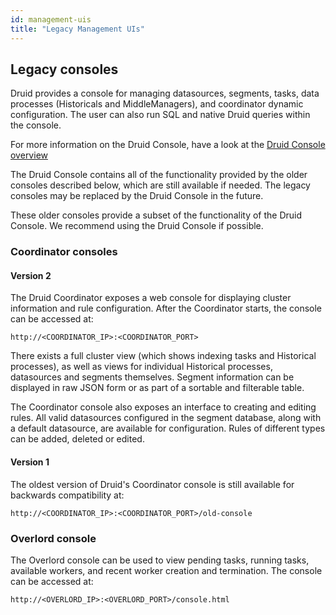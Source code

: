 ```yaml
---
id: management-uis
title: "Legacy Management UIs"
---
```


<!--
  ~ Licensed to the Apache Software Foundation (ASF) under one
  ~ or more contributor license agreements.  See the NOTICE file
  ~ distributed with this work for additional information
  ~ regarding copyright ownership.  The ASF licenses this file
  ~ to you under the Apache License, Version 2.0 (the
  ~ "License"); you may not use this file except in compliance
  ~ with the License.  You may obtain a copy of the License at
  ~
  ~   http://www.apache.org/licenses/LICENSE-2.0
  ~
  ~ Unless required by applicable law or agreed to in writing,
  ~ software distributed under the License is distributed on an
  ~ "AS IS" BASIS, WITHOUT WARRANTIES OR CONDITIONS OF ANY
  ~ KIND, either express or implied.  See the License for the
  ~ specific language governing permissions and limitations
  ~ under the License.
  -->


## Legacy consoles

Druid provides a console for managing datasources, segments, tasks, data processes (Historicals and MiddleManagers), and coordinator dynamic configuration. The user can also run SQL and native Druid queries within the console.

For more information on the Druid Console, have a look at the [Druid Console overview](./druid-console.md)

The Druid Console contains all of the functionality provided by the older consoles described below, which are still available if needed. The legacy consoles may be replaced by the Druid Console in the future.

These older consoles provide a subset of the functionality of the Druid Console. We recommend using the Druid Console if possible.

### Coordinator consoles

#### Version 2

The Druid Coordinator exposes a web console for displaying cluster information and rule configuration. After the Coordinator starts, the console can be accessed at:

```
http://<COORDINATOR_IP>:<COORDINATOR_PORT>
```

There exists a full cluster view (which shows indexing tasks and Historical processes), as well as views for individual Historical processes, datasources and segments themselves. Segment information can be displayed in raw JSON form or as part of a sortable and filterable table.

The Coordinator console also exposes an interface to creating and editing rules. All valid datasources configured in the segment database, along with a default datasource, are available for configuration. Rules of different types can be added, deleted or edited.

#### Version 1

The oldest version of Druid's Coordinator console is still available for backwards compatibility at:

```
http://<COORDINATOR_IP>:<COORDINATOR_PORT>/old-console
```

### Overlord console

The Overlord console can be used to view pending tasks, running tasks, available workers, and recent worker creation and termination. The console can be accessed at:

```
http://<OVERLORD_IP>:<OVERLORD_PORT>/console.html
```
